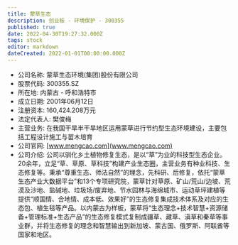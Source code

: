 ```yaml
---
title: 蒙草生态
description: 创业板 - 环境保护 - 300355
published: true
date: 2022-04-30T19:27:32.000Z
tags: stock
editor: markdown
dateCreated: 2022-01-01T00:00:00.000Z
---
```


- 公司名称: 蒙草生态环境(集团)股份有限公司
- 股票代码: 300355.SZ
- 所在地: 内蒙古 - 呼和浩特市
- 成立日期: 2001年06月12日
- 注册资本: 160,424.208万元
- 法定代表人: 樊俊梅
- 主营业务: 在我国干旱半干旱地区运用蒙草进行节约型生态环境建设，主要包括工程设计施工与苗木培育
- 公司官网: [www.mengcao.com](www.mengcao.com)
- 公司介绍: 公司以驯化乡土植物修复生态，是以“草”为业的科技型生态企业。20余年，立足“草、草原、草科技”构建产业生态圈，主营业务有种业科技、生态修复等。秉承“尊重生态、师法自然”的理念，先科研、后修复，依托“蒙草生态产业大数据平台”和13个专项研究院，蒙草针对草原、矿山/荒山/边坡、荒漠及沙地、盐碱地、垃圾场/废弃地、节水园林与海绵城市、运动草坪建植等提供“顺国情、合地情、成本低、效果好”的生态修复集成技术体系及对应的生态包、植生毯等产品。以内蒙古为样板，蒙草将“生态理念+技术智慧+资源储备+管理标准+生态产品”的生态修复模式复制成疆草、藏草、滇草和秦草等事业群，并将生态修复的理念和智慧输出到新加坡、蒙古国、俄罗斯、阿联酋等国家和地区。


